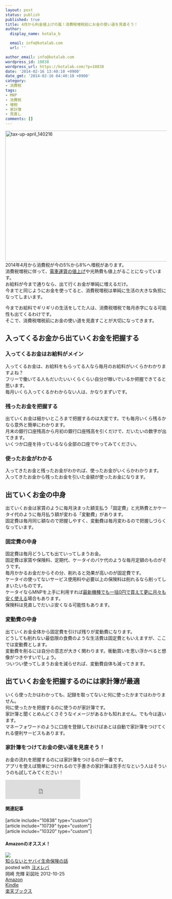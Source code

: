 ```yaml
---
layout: post
status: publish
published: true
title: 4月から料金値上げの嵐！消費税増税前にお金の使い道を見直そう！
author:
  display_name: kotala_b

  email: info@kotalab.com
  url: ''

author_email: info@kotalab.com
wordpress_id: 10838
wordpress_url: https://kotalab.com/?p=10838
date: '2014-02-16 13:40:10 +0900'
date_gmt: '2014-02-16 04:40:10 +0900'
category:
- 消費税
tags:
- MNP
- 消費税
- 増税
- 家計簿
- 見直し
comments: []
---
```

<p><img src="https://kotalab.com/wp-content/uploads/tax-up-april_140216-546x409.jpg" alt="tax-up-april_140216" width="546" height="409" class="alignnone size-large wp-image-10841" /><br />
2014年4月から消費税が今の5%から8%へ増税があります。<br />
消費税増税に伴って、<a href="https://kotalab.com/train-fare-rise-in-price" title="消費税増税に伴って鉄道各社が運賃値上げ！？2014年4月1日から電車の料金がややこしくなるおそれ。">電車運賃の値上げ</a>や光熱費も値上がることになっています。<br />
お給料が今まで通りなら、出て行くお金が単純に増えるだけ。<br />
今までと同じようにお金を使ってると、消費税増税は単純に生活の大きな負担になってしまいます。</p>
<p>今までお給料でギリギリの生活をしてた人は、消費税増税で毎月赤字になる可能性も出てくるわけです。<br />
そこで、消費税増税前にお金の使い道を見直すことが大切になってきます。<br />
<!--more--></p>
<h2>入ってくるお金から出ていくお金を把握する</h2>
<h3>入ってくるお金はお給料がメイン</h3>
<p>入ってくるお金は、お給料をもらってる人なら毎月のお給料がいくらかわかりますよね？<br />
フリーで働いてる人もだいたいいくらくらい自分が稼いでいるか把握できてると思います。<br />
<span class="b">毎月いくら入ってくるかわからない人は、かなりまずいです。</span></p>
<h3>残ったお金を把握する</h3>
<p>出ていくお金は細かいところまで把握するのは大変です。でも毎月いくら残るかなら意外と簡単にわかります。<br />
月末の銀行口座残高から月初の銀行口座残高を引くだけで、だいたいの数字が出てきます。<br />
いくつか口座を持っているなら全部の口座でやってみてください。</p>
<h3>使ったお金がわかる</h3>
<p>入ってきたお金と残ったお金がわかれば、使ったお金がいくらかわかります。<br />
<span class="b">入ってきたお金から残ったお金を引いた金額が使ったお金になります。</span></p>
<h2>出ていくお金の中身</h2>
<p>出ていくお金は家賃のように毎月決まった額支払う「固定費」と光熱費とかケータイ代のように毎月払う額が変わる「変動費」があります。<br />
固定費は毎月同じ額なので把握しやすく、変動費は毎月変わるので把握しづらくなっています。</p>
<h3>固定費の中身</h3>
<p>固定費は毎月どうしても出ていってしまうお金。<br />
固定費は家賃や保険料、定期代、ケータイのパケ代のような毎月定額のものがそうです。<br />
毎月かかるお金だからその分、削れると効果が高いのが固定費です。<br />
ケータイの使ってないサービス使用料や必要以上の保険料は削れるなら削ってしまいたいものです。<br />
ケータイならMNPを上手に利用すれば<a href="https://kotalab.com/iphone5s-iphone5c-zeroyen">最新機種でも一括0円で買えて更に月々も安く使える</a>場合もあります。<br />
保険料は見直しでだいぶ安くなる可能性もあります。</p>
<h3>変動費の中身</h3>
<p>出ていくお金全体から固定費を引けば残りが変動費になります。<br />
どうしても削れない最低限の食費のような生活費は固定費ともいえますが、ここでは変動費とします。<br />
変動費を削るには自分の意志が大きく関わります。衝動買いを思い浮かべると想像がつきやすいでしょう。<br />
ついつい使ってしまうお金を減らせれば、変動費自体も減ってきます。</p>
<h2>出ていくお金を把握するのには家計簿が最適</h2>
<p><span class="b">いくら使ったかはわかっても、記録を取ってないと何に使ったかまではわかりません。</span><br />
何に使ったかを把握するのに使うのが家計簿です。<br />
家計簿と聞くとめんどくさそうなイメージがあるかも知れません。でも今は違います。<br />
マネーフォワードのように口座を登録しておけばあとは自動で家計簿をつけてくれる便利サービスもあります。</p>
<h3>家計簿をつけてお金の使い道を見直そう！</h3>
<p>お金の流れを把握するのには家計簿をつけるのが一番です。<br />
アプリを使えば簡単につけれるので手書きの家計簿は苦手だなという人はそういうのも試してみてください！</p>
<p><iframe frameborder="0" allowtransparency="true" height="60" width="234" marginheight="0" scrolling="no" src="http://ad.jp.ap.valuecommerce.com/servlet/htmlbanner?sid=2967684&pid=882545490" marginwidth="0"><script language="javascript" src="http://ad.jp.ap.valuecommerce.com/servlet/jsbanner?sid=2967684&pid=882545490"></script><br />
<noscript><a href="https://ck.jp.ap.valuecommerce.com/servlet/referral?sid=2967684&pid=882545490" target="_blank" ><img src="http://ad.jp.ap.valuecommerce.com/servlet/gifbanner?sid=2967684&pid=882545490" height="60" width="234" border="0"></a></noscript>
<p></iframe></p>
<h4 class="rel">関連記事</h4>
<p>[article include="10838" type="custom"]<br />
[article include="10739" type="custom"]<br />
[article include="10320" type="custom"]</p>
<h4 class="aam">Amazonのオススメ！</h4>
<div class="booklink-box">
<div class="booklink-image"><a href="https://www.amazon.co.jp/exec/obidos/asin/4883928896/same-22/" rel="nofollow" target="_blank"><img src="https://images-fe.ssl-images-amazon.com/images/I/416JM23jyVL._SL160_.jpg" style="border: none;" /></a></div>
<div class="booklink-info">
<div class="booklink-name"><a href="https://www.amazon.co.jp/exec/obidos/asin/4883928896/same-22/" rel="nofollow" target="_blank">知らないとヤバイ生命保険の話</a>
<div class="booklink-powered-date">posted with <a href="https://yomereba.com" rel="nofollow" target="_blank">ヨメレバ</a></div>
</div>
<div class="booklink-detail">岡崎 充輝 彩図社 2012-10-25    </div>
<div class="booklink-link2">
<div class="shoplinkamazon"><a href="https://www.amazon.co.jp/exec/obidos/asin/4883928896/same-22/" rel="nofollow" target="_blank" title="アマゾン" >Amazon</a></div>
<div class="shoplinkkindle"><a href="https://www.amazon.co.jp/gp/search?keywords=%92m%82%E7%82%C8%82%A2%82%C6%83%84%83o%83C%90%B6%96%BD%95%DB%8C%AF%82%CC%98b&__mk_ja_JP=%83J%83%5E%83J%83i&url=node%3D2275256051&tag=same-22" rel="nofollow" target="_blank" >Kindle</a></div>
<div class="shoplinkrakuten"><a href="http://c.af.moshimo.com/af/c/click?a_id=374941&p_id=56&pc_id=56&pl_id=637&s_v=b5Rz2P0601xu&url=http%3A%2F%2Fbooks.rakuten.co.jp%2Frb%2F12070360%2F" rel="nofollow" target="_blank" title="楽天ブックス" >楽天ブックス</a></div>
</p></div>
</div>
<div class="booklink-footer"></div>
</div>
